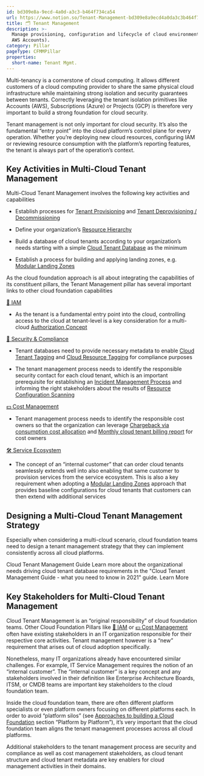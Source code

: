 ```yaml
---
id: bd309e8a-9ecd-4a0d-a3c3-b464f734ca54
url: https://www.notion.so/Tenant-Management-bd309e8a9ecd4a0da3c3b464f734ca54
title: 🗂 Tenant Management
description: >-
  Manage provisioning, configuration and lifecycle of cloud environments (e.g.
  AWS Accounts).
category: Pillar
pageType: CFMMPillar
properties:
  short-name: Tenant Mgmt.
---
```


Multi-tenancy is a cornerstone of cloud computing. It allows different customers of a cloud computing provider to share the same physical cloud infrastructure while maintaining strong isolation and security guarantees between tenants. Correctly leveraging the tenant isolation primitives like Accounts (AWS), Subscriptions (Azure) or Projects (GCP) is therefore very important to build a strong foundation for cloud security. 

Tenant management is not only important for cloud security. It’s also the fundamental “entry point” into the cloud platform’s control plane for every operation. Whether you’re deploying new cloud resources, configuring IAM or reviewing resource consumption with the platform’s reporting features, the tenant is always part of the operation’s context. 

## Key Activities in Multi-Cloud Tenant Management

Multi-Cloud Tenant Management involves the following key activities and capabilities 

- Establish processes for [Tenant Provisioning](./tenant-provisioning.md) and [Tenant Deprovisioning / Decommissioning](./tenant-deprovisioning-decommissioning.md) 

- Define your organization’s [Resource Hierarchy](./resource-hierarchy.md)

- Build a database of cloud tenants according to your organization’s needs starting with a simple [Cloud Tenant Database](./cloud-tenant-database.md) as the minimum

- Establish a process for building and applying landing zones, e.g. [Modular Landing Zones](./modular-landing-zones.md) 

As the cloud foundation approach is all about integrating the capabilities of its constituent pillars, the Tenant Management pillar has several important links to other cloud foundation capabilities

[🔐 IAM](../iam/readme.md) 

- As the tenant is a fundamental entry point into the cloud, controlling access to the cloud at tenant-level is a key consideration for a multi-cloud [Authorization Concept](../iam/authorization-concept.md) 

[🔖 Security & Compliance](../security-and-compliance/readme.md) 

- Tenant databases need to provide necessary metadata to enable [Cloud Tenant Tagging](../security-and-compliance/cloud-tenant-tagging.md) and [Cloud Resource Tagging](../security-and-compliance/cloud-resource-tagging.md) for compliance purposes

- The tenant management process needs to identify the responsible security contact for each cloud tenant, which is an important prerequisite for establishing an [Incident Management Process](../security-and-compliance/incident-management-process.md) and informing the right stakeholders about the results of [Resource Configuration Scanning](../security-and-compliance/resource-configuration-scanning.md) 

[💵 Cost Management](../cost-management/readme.md) 

- Tenant management process needs to identify the responsible cost owners so that the organization can leverage [Chargeback via consumption cost allocation](../cost-management/chargeback-via-consumption-cost-allocation.md) and [Monthly cloud tenant billing report](../cost-management/monthly-cloud-tenant-billing-report.md) for cost owners

[🛠 Service Ecosystem](../service-ecosystem/readme.md) 

- The concept of an “internal customer” that can order cloud tenants seamlessly extends well into also enabling that same customer to provision services from the service ecosystem. This is also a key requirement when adopting a [Modular Landing Zones](./modular-landing-zones.md) approach that provides baseline configurations for cloud tenants that customers can then extend with additional services

## Designing a Multi-Cloud Tenant Management Strategy

Especially when considering a multi-cloud scenario, cloud foundation teams need to design a tenant management strategy that they can implement consistently across all cloud platforms. 

<!--notion-markdown-cms:raw-->
<CallToAction>
	<CtaHeader>Cloud Tenant Management Guide</CtaHeader>
	<CtaText>Learn more about the organizational needs driving cloud tenant database requirements in the "Cloud Tenant Management Guide - what you need to know in 2021" guide.</CtaText>
	<CtaButton class="btn-primary" url="https://www.meshcloud.io/2021/01/27/cloud-tenant-management-what-you-need-to-know-in-2021/">Learn More</CtaButton>
</CallToAction>

## Key Stakeholders for Multi-Cloud Tenant Management

Cloud Tenant Management is an “original responsibility” of cloud foundation teams. Other Cloud Foundation Pillars like [🔐 IAM](../iam/readme.md) or [💵 Cost Management](../cost-management/readme.md) often have existing stakeholders in an IT organization responsible for their respective core activities. Tenant management however is a “new” requirement that arises out of cloud adoption specifically.

Nonetheless, many IT organizations already have encountered similar challenges. For example, IT Service Management requires the notion of an “internal customer”. The “internal customer” is a key concept and any stakeholders involved in their definition like Enterprise Architecture Boards, ITSM, or CMDB teams are important key stakeholders to the cloud foundation team.

Inside the cloud foundation team, there are often different platform specialists or even platform owners focusing on different platforms each. In order to avoid “platform silos” (see  [Approaches to building a Cloud Foundation](../../understanding-cloud-foundation/approaches-to-building-a-cloud-foundation.md) section “Platform by Platform”), it’s very important that the cloud foundation team aligns the tenant management processes across all cloud platforms.

Additional stakeholders to the tenant management process are security and compliance as well as cost management stakeholders, as cloud tenant structure and cloud tenant metadata are key enablers for cloud management activities in their domains.